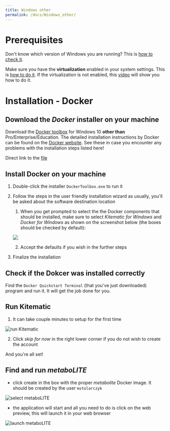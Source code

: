 ```yaml
---
title: Windows other
permalink: /docs/Windows_other/
---
```


# Prerequisites

Don't know which version of Windows you are running? This is [how to check it](https://support.microsoft.com/en-us/help/13443/windows-which-operating-system).

Make sure you have the **virtualization** enabled in your system settings. This is [how to do it](https://docs.docker.com/toolbox/toolbox_install_windows/#step-1-check-your-version). If the virtualization is not enabled, this [video](https://www.youtube.com/watch?v=zIm7f5Epd9U) will show you how to do it.

# Installation - Docker

## Download the *Docker* installer on your machine

Download the [Docker toolbox](https://docs.docker.com/toolbox/overview/#ready-to-get-started) for Windows 10 **other than** Pro/Enterprise/Education.
The detailed installation instructions by Docker can be found on the [Docker website](https://docs.docker.com/toolbox/toolbox_install_windows/). See these in case you encounter any problems with the installation steps listed here!

Direct link to the [file](https://download.docker.com/win/stable/DockerToolbox.exe)

## Install Docker on your machine

1. Double-click the installer `DockerToolbox.exe` to run it
2. Follow the steps in the user friendly installation wizard
as usually, you'll be asked about the software destination location
	1. When you get prompted to select the the Docker components that should be installed, make sure to select *Kitematic for Windows* and *Docker for Windows* as shown on the screenshot below (the boxes should be checked by default):

	![](https://github.com/michalstolarczyk/metaboLITE/tree/master/docs/docs_pics/installComponentsWindowsOld.PNG)

	2. Accept the defaults if you wish in the further steps
3. Finalize the installation

## Check if the Dokcer was installed correctly

Find the `Docker Quickstart Terminal` (that you've just downloaded) program and run it. It will get the job done for you.

## Run Kitematic

1. It can take couple minutes to setup for the first time

![run Kitematic](https://github.com/michalstolarczyk/metaboLITE/tree/master/docs/docs_pics/runKitenaticWindows.PNG)

2. Click *skip for now* in the right lower corner if you do not wish to create the account

And you're all set! 

## Find and run *metaboLITE*

* click create in the box with the proper *metabolite* Docker image. It should be created by the user `mstolarczyk`

![select metaboLITE](https://github.com/michalstolarczyk/metaboLITE/tree/master/docs/docs_pics/selectMetaboliteWindows.PNG)

* the application will start and all you need to do is click on the web preview, this will launch it in your web browser

![launch metaboLITE](https://github.com/michalstolarczyk/metaboLITE/tree/master/docs/docs_pics/launchMetaboliteWindows.PNG)

